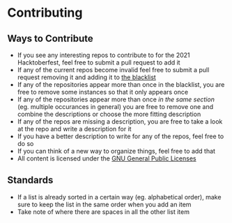 # Contributing
## Ways to Contribute
* If you see any interesting repos to contribute to for the 2021 Hacktoberfest, feel free to submit a pull request to add it
* If any of the current repos become invalid feel free to submit a pull request removing it and adding it to [the blacklist](./blacklist)
* If any of the repositories appear more than once in the blacklist, you are free to remove some instances so that it only appears once
* If any of the repositories appear more than once *in the same section* (eg. multiple occurances in general) you are free to remove one and combine the descriptions or choose the more fitting description
* If any of the repos are missing a description, you are free to take a look at the repo and write a description for it
* If you have a better description to write for any of the repos, feel free to do so
* If you can think of a new way to organize things, feel free to add that
* All content is licensed under the [GNU General Public Licenses](./LICENSE)

## Standards
* If a list is already sorted in a certain way (eg. alphabetical order), make sure to keep the list in the same order when you add an item
* Take note of where there are spaces in all the other list item
